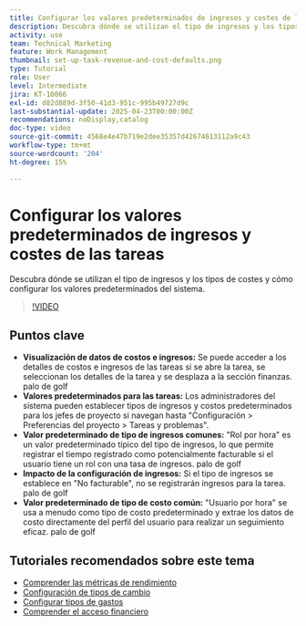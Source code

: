 ```yaml
---
title: Configurar los valores predeterminados de ingresos y costes de las tareas
description: Descubra dónde se utilizan el tipo de ingresos y los tipos de costes y cómo configurar los valores predeterminados del sistema.
activity: use
team: Technical Marketing
feature: Work Management
thumbnail: set-up-task-revenue-and-cost-defaults.png
type: Tutorial
role: User
level: Intermediate
jira: KT-10066
exl-id: d82d889d-3f50-41d3-951c-995b49727d9c
last-substantial-update: 2025-04-23T00:00:00Z
recommendations: noDisplay,catalog
doc-type: video
source-git-commit: 4568e4e47b719e2dee35357d42674613112a9c43
workflow-type: tm+mt
source-wordcount: '204'
ht-degree: 15%

---
```



# Configurar los valores predeterminados de ingresos y costes de las tareas

Descubra dónde se utilizan el tipo de ingresos y los tipos de costes y cómo configurar los valores predeterminados del sistema.

>[!VIDEO](https://video.tv.adobe.com/v/3457685/?quality=12&learn=on&enablevpops)

## Puntos clave

* **Visualización de datos de costos e ingresos:** Se puede acceder a los detalles de costos e ingresos de las tareas si se abre la tarea, se seleccionan los detalles de la tarea y se desplaza a la sección finanzas. palo de golf
* **Valores predeterminados para las tareas:** Los administradores del sistema pueden establecer tipos de ingresos y costos predeterminados para los jefes de proyecto si navegan hasta &quot;Configuración > Preferencias del proyecto > Tareas y problemas&quot;.
* **Valor predeterminado de tipo de ingresos comunes:** &quot;Rol por hora&quot; es un valor predeterminado típico del tipo de ingresos, lo que permite registrar el tiempo registrado como potencialmente facturable si el usuario tiene un rol con una tasa de ingresos. palo de golf
* **Impacto de la configuración de ingresos:** Si el tipo de ingresos se establece en &quot;No facturable&quot;, no se registrarán ingresos para la tarea. palo de golf
* **Valor predeterminado de tipo de costo común:** &quot;Usuario por hora&quot; se usa a menudo como tipo de costo predeterminado y extrae los datos de costo directamente del perfil del usuario para realizar un seguimiento eficaz. palo de golf


## Tutoriales recomendados sobre este tema

* [Comprender las métricas de rendimiento](/help/manage-work/project-finances/understand-performance-metrics.md)
* [Configuración de tipos de cambio](/help/manage-work/project-finances/set-up-exchange-rates.md)
* [Configurar tipos de gastos](/help/manage-work/project-finances/set-up-expense-types.md)
* [Comprender el acceso financiero](/help/manage-work/project-finances/understand-financial-access.md)
